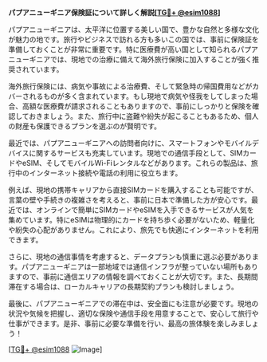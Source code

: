 **パプアニューギニア保険証について詳しく解説[[TG💪+ @esim1088](https://t.me/s/esim1088)]**

パプアニューギニアは、太平洋に位置する美しい国で、豊かな自然と多様な文化が魅力の地です。旅行やビジネスで訪れる方も多いこの国では、事前に保険証を準備しておくことが非常に重要です。特に医療費が高い国として知られるパプアニューギニアでは、現地での治療に備えて海外旅行保険に加入することが強く推奨されています。

海外旅行保険には、病気や事故による治療費、そして緊急時の帰国費用などがカバーされるものが多く含まれています。もし現地で病気や怪我をしてしまった場合、高額な医療費が請求されることもありますので、事前にしっかりと保険を確認しておきましょう。また、旅行中に盗難や紛失が起こることもあるため、個人の財産も保護できるプランを選ぶのが賢明です。

最近では、パプアニューギニアへの訪問者向けに、スマートフォンやモバイルデバイスに関するサービスも充実しています。現地での通信手段として、SIMカードやeSIM、そしてモバイルWi-Fiレンタルなどがあります。これらの製品は、旅行中のインターネット接続や電話の利用に役立ちます。

例えば、現地の携帯キャリアから直接SIMカードを購入することも可能ですが、言葉の壁や手続きの複雑さを考えると、事前に日本で準備した方が安心です。最近では、オンラインで簡単にSIMカードやeSIMを入手できるサービスが人気を集めています。特にeSIMは物理的にカードを持ち歩く必要がないため、軽量化や紛失の心配がありません。これにより、旅先でも快適にインターネットを利用できます。

さらに、現地の通信事情を考慮すると、データプランも慎重に選ぶ必要があります。パプアニューギニアは一部地域では通信インフラが整っていない場所もありますので、事前に通信エリアの情報を調べておくことが大切です。また、長期間滞在する場合は、ローカルキャリアの長期契約プランも検討しましょう。

最後に、パプアニューギニアでの滞在中は、安全面にも注意が必要です。現地の状況や気候を把握し、適切な保険や通信手段を用意することで、安心して旅行や仕事ができます。是非、事前に必要な準備を行い、最高の旅体験を楽しみましょう！

[[TG💪+ @esim1088](https://t.me/s/esim1088) ![Image](https://i.postimg.cc/Y0z9fWf4/image.png)]